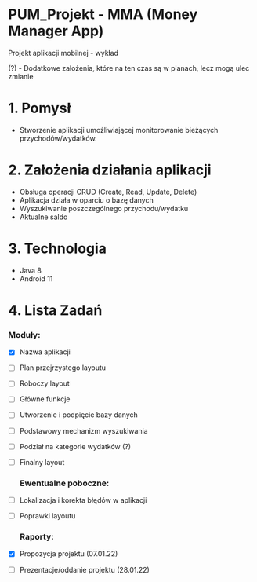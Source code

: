 # PUM_Projekt - MMA (Money Manager App)
Projekt aplikacji mobilnej - wykład

(?) - Dodatkowe założenia, które na ten czas są w planach, lecz mogą ulec zmianie 

# 1. Pomysł 
- Stworzenie aplikacji umożliwiającej monitorowanie bieżących przychodów/wydatków.
# 2. Założenia działania aplikacji
- Obsługa operacji CRUD (Create, Read, Update, Delete)
- Aplikacja działa w oparciu o bazę danych
- Wyszukiwanie poszczególnego przychodu/wydatku
- Aktualne saldo 
# 3. Technologia 
- Java 8
- Android 11
# 4. Lista Zadań
  ### Moduły:
- [x] Nazwa aplikacji
- [ ] Plan przejrzystego layoutu
- [ ] Roboczy layout
- [ ] Główne funkcje
- [ ] Utworzenie i podpięcie bazy danych 
- [ ] Podstawowy mechanizm wyszukiwania
- [ ] Podział na kategorie wydatków (?)
- [ ] Finalny layout

  ### Ewentualne poboczne:
- [ ] Lokalizacja i korekta błędów w aplikacji
- [ ] Poprawki layoutu

  ### Raporty:
 - [x] Propozycja projektu (07.01.22)
 - [ ] Prezentacje/oddanie projektu (28.01.22)




